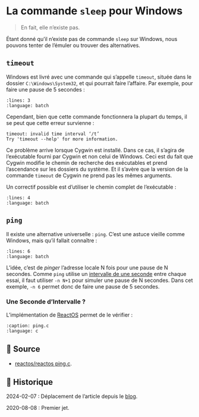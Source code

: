 # La commande `sleep` pour Windows

> En fait, elle n’existe pas.

Étant donné qu’il n’existe pas de commande `sleep` sur Windows, nous pouvons tenter de l’émuler ou trouver des alternatives.

## `timeout`

Windows est livré avec une commande qui s’appelle `timeout`, située dans le dossier `C:\Windows\System32`, et qui pourrait faire l’affaire. Par exemple, pour faire une pause de 5 secondes :

```{literalinclude} snippets/la-commande-sleep.bat
:lines: 3
:language: batch
```

Cependant, bien que cette commande fonctionnera la plupart du temps, il se peut que cette erreur survienne :

```{code-block}
timeout: invalid time interval ‘/t’
Try 'timeout --help' for more information.
```

Ce problème arrive lorsque Cygwin est installé. Dans ce cas, il s’agira de l’exécutable fourni par Cygwin et non celui de Windows. Ceci est du fait que Cygwin modifie le chemin de recherche des exécutables et prend l’ascendance sur les dossiers du système. Et il s’avère que la version de la commande `timeout` de Cygwin ne prend pas les mêmes arguments.

Un correctif possible est d’utiliser le chemin complet de l’exécutable :

```{literalinclude} snippets/la-commande-sleep.bat
:lines: 4
:language: batch
```

## `ping`

Il existe une alternative universelle : `ping`. C’est une astuce vieille comme Windows, mais qu’il fallait connaître :

```{literalinclude} snippets/la-commande-sleep.bat
:lines: 6
:language: batch
```

L’idée, c’est de *pinger* l’adresse locale N fois pour une pause de N secondes.
Comme `ping` utilise un [intervalle de une seconde](seconde-d-intervalle) entre chaque essai, il faut utiliser `-n N+1` pour simuler une pause de N secondes. Dans cet exemple, `-n 6` permet donc de faire une pause de 5 secondes.

### Une Seconde d’Intervalle ?

L’implémentation de [ReactOS](https://reactos.org) permet de le vérifier :

```{literalinclude} snippets/la-commande-sleep.c
:caption: ping.c
:language: c
```

## 🎣 Source

- [reactos/reactos ping.c](https://github.com/reactos/reactos/blob/893a3c9d030fd8b078cbd747eeefd3f6ce57e560/base/applications/network/ping/ping.c#L145-L155).

## 📜 Historique

2024-02-07
: Déplacement de l’article depuis le [blog](https://www.tiger-222.fr/?d=2019/10/17/16/53/57-la-commande-sleep).

2020-08-08
: Premier jet.
